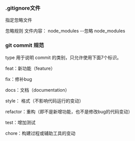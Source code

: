 ### .gitignore文件
指定忽略文件

忽略规则
文件内容：
node_modules   --忽略 node_modules


### git commit 规范

type
用于说明 commit 的类别，只允许使用下面7个标识。

feat：新功能（feature）

fix：修补bug

docs：文档（documentation）

style： 格式（不影响代码运行的变动）

refactor：重构（即不是新增功能，也不是修改bug的代码变动）

test：增加测试

chore：构建过程或辅助工具的变动